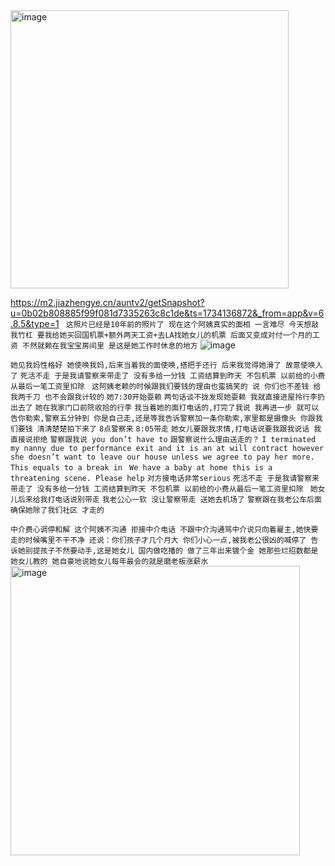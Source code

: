 <img width="445" alt="image" src="https://github.com/user-attachments/assets/cf55e3b7-51a2-43a6-a938-d65e1f530a8f" />

https://m2.jiazhengye.cn/auntv2/getSnapshot?u=0b02b808885f99f081d7335263c8c1de&ts=1734136872&_from=app&v=6.8.5&type=1
`
这照片已经是10年前的照片了 现在这个阿姨真实的面相 一言难尽 今天想敲我竹杠 要我给她买回国机票+额外两天工资+去LA找她女儿的机票 后面又变成对付一个月的工资 不然就赖在我宝宝房间里 是这是她工作时休息的地方`
![image](https://github.com/user-attachments/assets/6a151a05-68e4-4e0c-b8c9-8a592061dc5b)

`她见我妈性格好 她使唤我妈,后来当着我的面使唤,搭把手还行 后来我觉得她滑了 故意使唤人了`
`死活不走 于是我请警察来带走了 没有多给一分钱 工资结算到昨天 不包机票 以前给的小费从最后一笔工资里扣除 `
`这阿姨老赖的时候跟我们要钱的理由也蛮搞笑的 说 你们也不差钱 给我两千刀 也不会跟我计较的`
`她7:30开始耍赖`
`两句话谈不拢发现她耍赖 我就直接进屋拎行李扔出去了`
`她在我家门口前院收拾的行李`
`我当着她的面打电话的,打完了我说 我再进一步 就可以告你勒索,警察五分钟到 你是自己走,还是等我告诉警察加一条你勒索,家里都是摄像头 你跟我们要钱 清清楚楚拍下来了`
`8点警察来`
`8:05带走`
`她女儿要跟我求情,打电话说要我跟我说话 我直接说拒绝`
`警察跟我说 you don’t have to`
`跟警察说什么理由送走的？`
`I terminated my nanny due to performance exit and it is an at will contract however she doesn’t want to leave our house unless we agree to pay her more. This equals to a break in `
`We have a baby at home this is a threatening scene. Please help`
`对方接电话非常serious`
`死活不走 于是我请警察来带走了 没有多给一分钱 工资结算到昨天 不包机票 以前给的小费从最后一笔工资里扣除 `
`她女儿后来给我打电话说别带走`
`我老公心一软 没让警察带走 送她去机场了`
`警察跟在我老公车后面 确保她除了我们社区 才走的`

`中介费心调停和解 这个阿姨不沟通 拒接中介电话 不跟中介沟通骂中介说只向着雇主,她快要走的时候嘴里不干不净 还说：你们孩子才几个月大 你们小心一点,被我老公很凶的喊停了 告诉她别提孩子不然要动手,这是她女儿 国内做吃播的 做了三年出来镀个金 她那些烂招数都是她女儿教的 她自豪地说她女儿每年最会的就是磨老板涨薪水`
<img width="463" alt="image" src="https://github.com/user-attachments/assets/df76df66-77af-4f4a-98f1-01d5a6720306" />
